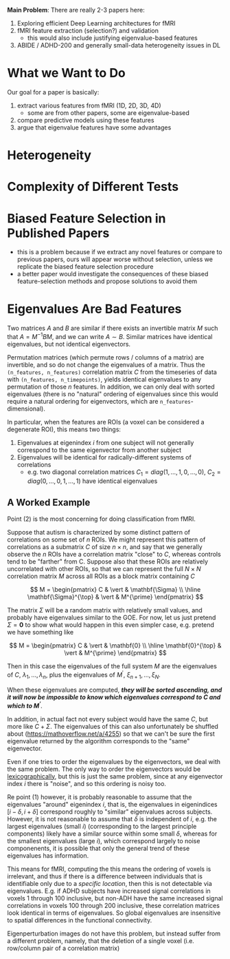 **Main Problem**: There are really 2-3 papers here:

1. Exploring efficient Deep Learning architectures for fMRI
2. fMRI feature extraction (selection?) and validation
   - this would also include justifying eigenvalue-based features
3. ABIDE / ADHD-200 and generally small-data heterogeneity issues in DL

# What we Want to Do

Our goal for a paper is basically:

1. extract various features from fMRI (1D, 2D, 3D, 4D)
   - some are from other papers, some are eigenvalue-based
2. compare predictive models using these features
3. argue that eigenvalue features have some advantages




# Heterogeneity

# Complexity of Different Tests

# Biased Feature Selection in Published Papers

- this is a problem because if we extract any novel features or compare to previous
  papers, ours will appear worse without selection, unless we replicate the biased
  feature selection procedure
- a better paper would investigate the consequences of these biased feature-selection
  methods and propose solutions to avoid them

# Eigenvalues Are Bad Features

Two matrices $A$ and $B$ are similar if there exists an invertible matrix $M$ such that
$A = M^{-1} B M$, and we can write $A \sim B$. Similar matrices have identical eigenvalues,
but not identical eigenvectors.

Permutation matrices (which permute rows / columns of a matrix) are invertible, and so do not change
the eigenvalues of a matrix. Thus the `(n_features, n_features)` correlation matrix $C$ from the
timeseries of data with `(n_features, n_timepoints)`, yields identical eigenvalues to any
permutation of those $n$ features. In addition, we can only deal with sorted eigenvalues (there is
no "natural" ordering of eigenvalues since this would require a natural ordering for eigenvectors,
which are `n_features`-dimensional).

In particular, when the features are ROIs (a voxel can be considered a degenerate
ROI), this means two things:

1. Eigenvalues at eigenindex $i$ from one subject will not generally correspond to the same
   eigenvector from another subject
2. Eigenvalues will be identical for radically-different systems of correlations
   - e.g. two diagonal correlation matrices $C_1 = diag(1, ..., 1, 0, ..., 0)$,
     $C_2 = diag(0, ..., 0, 1, ..., 1)$ have identical eigenvalues

## A Worked Example

Point (2) is the most concerning for doing classification from fMRI.

Suppose that autism is characterized by some distinct pattern of correlations on some set of $n$
ROIs. We might represent this pattern of correlations as a submatrix $C$ of size $n \times n$, and
say that we generally observe the $n$ ROIs have a correlation matrix "close" to $C$, whereas
controls tend to be "farther" from C. Suppose also that these ROIs are relatively uncorrelated with
other ROIs, so that we can represent the full $N \times N$ correlation matrix $M$ across all ROIs as a block matrix
containing $C$

$$
M = \begin{pmatrix}
  C & \vert & \mathbf{\Sigma} \\
\hline
  \mathbf{\Sigma}^{\top} & \vert & M^{\prime}
\end{pmatrix}
$$

The matrix $\Sigma$ will be a random matrix with relatively small values, and probably have eigenvalues
similar to the GOE. For now, let us just pretend $\Sigma = \mathbf{0}$ to show what would happen in
this even simpler case, e.g. pretend we have something like

$$
M = \begin{pmatrix}
  C & \vert & \mathbf{0} \\
\hline
  \mathbf{0}^{\top} & \vert & M^{\prime}
\end{pmatrix}
$$

Then in this case the eigenvalues of the full system $M$ are the eigenvalues of $C$, $\lambda_1, ..., \lambda_n$, plus the eigenvalues
of $M^{\prime}$, $\xi_{n+1}, ..., \xi_{N}$.

When these eigenvalues are computed, ***they will be sorted ascending, and it will now be impossible to know
which eigenvalues correspond to $C$ and which to $M^{\prime}$***.

In addition, in actual fact not every subject would have the same $C$, but more like $C + \Sigma$. The eigenvalues
of this can also unfortunately be shuffled about (https://mathoverflow.net/a/4255) so that we can't be sure the
first eigenvalue returned by the algorithm corresponds to the "same" eigenvector.

Even if one tries to order the eigenvalues by the eigenvectors, we deal with the same problem. The
only way to order the eigenvectors would be
[lexicographically](https://en.wikipedia.org/w/index.php?title=Ordered_vector_space&oldid=1063366727#Examples_3),
but this is just the same problem, since at any eigenvector index $i$ there is "noise", and so this
ordering is noisy too.


Re point (1) however, it is probably reasonable to assume that the eigenvalues "around" eigenindex
$i$, that is, the eigenvalues in eigenindices $[i - \delta, i + \delta]$ correspond roughly to
"similar" eigenvalues across subjects. However, it is not reasonable to assume that $\delta$ is
independent of $i$, e.g. the largest eigenvalues (small $i$) (corresponding to the largest principle
components) likely have a similar source within some small $\delta$, whereas for the smallest
eigenvalues (large $i$), which correspond largely to noise componenents, it is possible that only
the general trend of these eigenvalues has information.

This means for fMRI, computing the this means the ordering of voxels is irrelevant, and thus if
there is a difference between individuals that is identifiable only due to a *specific location*,
then this is not detectable via eigenvalues. E.g. if ADHD subjects have increased signal
correlations in voxels 1 through 100 inclusive, but non-ADH have the same increased signal
correlations in voxels 100 through 200 inclusive, these correlation matrices look identical in terms
of eigenvalues. So global eigenvalues are insensitive to spatial differences in the functional
connectivity.

Eigenperturbation images do not have this problem, but instead suffer from a different problem, namely,
that the deletion of a single voxel (i.e. row/column pair of a correlation matrix)


